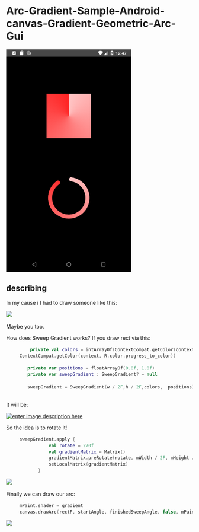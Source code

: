 # Arc-Gradient-Sample-Android-canvas-Gradient-Geometric-Arc-Gui



<img src="https://github.com/SergeyBurlaka/Arc-Gradient-Sample-Android-canvas-Gradient-Geometric-Arc-Gui/blob/master/app/src/art/Screenshot_1551012440.png" height="600" alt="Screenshot"/>

## describing

In my cause i I had to draw someone like this:

[![][3]][3]

Maybe you too.

How does Sweep Gradient works?
If you draw rect via this:

  
```kotlin
         private val colors = intArrayOf(ContextCompat.getColor(context, R.color.progress_from_color),
     ContextCompat.getColor(context, R.color.progress_to_color))
    
        private var positions = floatArrayOf(0.0f, 1.0f)
        private var sweepGradient : SweepGradient? = null
        
        sweepGradient = SweepGradient(w / 2F,h / 2F,colors,  positions)
        
```

It will be: 

[![enter image description here][1]][1]

So the idea is to rotate it!
```kotlin
     sweepGradient.apply {
                val rotate = 270f
                val gradientMatrix = Matrix()
                gradientMatrix.preRotate(rotate, mWidth / 2F, mHeight / 2F)
                setLocalMatrix(gradientMatrix)
            }
```            
[![][2]][2]

Finally we can draw our arc:

```kotlin
     mPaint.shader = gradient
     canvas.drawArc(rectF, startAngle, finishedSweepAngle, false, mPaint)

```    
[![][3]][3]



 


  [1]: https://i.stack.imgur.com/EFxAq.jpg
  [2]: https://i.stack.imgur.com/UKOlp.jpg
  [3]: https://i.stack.imgur.com/EXa6Y.jpg

